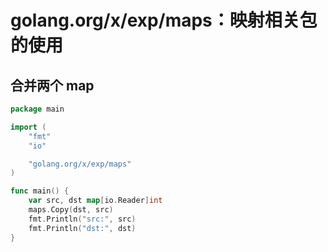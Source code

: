 # golang.org/x/exp/maps：映射相关包的使用
<p id="gVeCJBEiFpGdWEjjiAzvLg">

## 合并两个 map

</p>


<p id="6ZnrEewMNs9MK6v2JPAFhb">

```Go
package main

import (
    "fmt"
    "io"

    "golang.org/x/exp/maps"
)

func main() {
    var src, dst map[io.Reader]int
    maps.Copy(dst, src)
    fmt.Println("src:", src)
    fmt.Println("dst:", dst)
}
```


</p>


